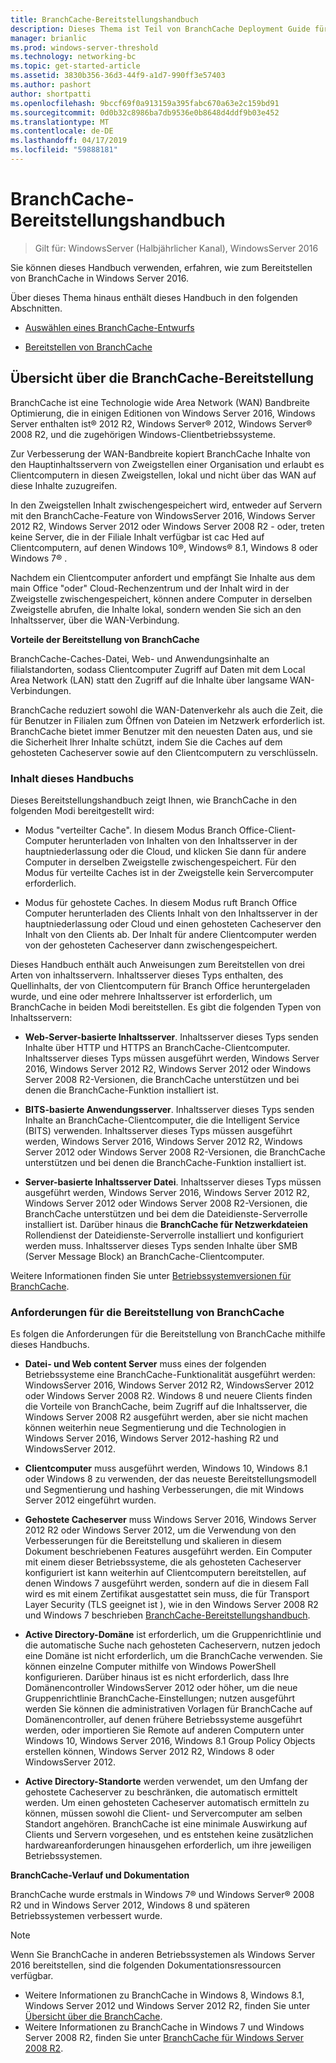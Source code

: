 ```yaml
---
title: BranchCache-Bereitstellungshandbuch
description: Dieses Thema ist Teil von BranchCache Deployment Guide für Windows Server 2016, die veranschaulicht, wie Sie BranchCache in verteilter und gehosteter Cachemodus zur Optimierung der WAN-bandbreitennutzung in Zweigstellen bereitstellen
manager: brianlic
ms.prod: windows-server-threshold
ms.technology: networking-bc
ms.topic: get-started-article
ms.assetid: 3830b356-36d3-44f9-a1d7-990ff3e57403
ms.author: pashort
author: shortpatti
ms.openlocfilehash: 9bccf69f0a913159a395fabc670a63e2c159bd91
ms.sourcegitcommit: 0d0b32c8986ba7db9536e0b8648d4ddf9b03e452
ms.translationtype: MT
ms.contentlocale: de-DE
ms.lasthandoff: 04/17/2019
ms.locfileid: "59888181"
---
```

# <a name="branchcache-deployment-guide"></a>BranchCache-Bereitstellungshandbuch

>Gilt für: WindowsServer (Halbjährlicher Kanal), WindowsServer 2016

Sie können dieses Handbuch verwenden, erfahren, wie zum Bereitstellen von BranchCache in Windows Server 2016.  
  
Über dieses Thema hinaus enthält dieses Handbuch in den folgenden Abschnitten.  
  
-   [Auswählen eines BranchCache-Entwurfs](../../branchcache/plan/Choosing-a-BranchCache-Design.md)  
  
-   [Bereitstellen von BranchCache](../../branchcache/deploy/Deploy-BranchCache.md)  
  
## <a name="branchcache-deployment-overview"></a>Übersicht über die BranchCache-Bereitstellung

BranchCache ist eine Technologie wide Area Network (WAN) Bandbreite Optimierung, die in einigen Editionen von Windows Server 2016, Windows Server enthalten ist&reg; 2012 R2, Windows Server&reg; 2012, Windows Server&reg; 2008 R2, und die zugehörigen Windows-Clientbetriebssysteme.  
  
Zur Verbesserung der WAN-Bandbreite kopiert BranchCache Inhalte von den Hauptinhaltsservern von Zweigstellen einer Organisation und erlaubt es Clientcomputern in diesen Zweigstellen, lokal und nicht über das WAN auf diese Inhalte zuzugreifen.  
  
In den Zweigstellen Inhalt zwischengespeichert wird, entweder auf Servern mit den BranchCache-Feature von WindowsServer 2016, Windows Server 2012 R2, Windows Server 2012 oder Windows Server 2008 R2 - oder, treten keine Server, die in der Filiale Inhalt verfügbar ist cac Hed auf Clientcomputern, auf denen Windows 10&reg;, Windows&reg; 8.1, Windows 8 oder Windows 7&reg; .  
  
Nachdem ein Clientcomputer anfordert und empfängt Sie Inhalte aus dem main Office "oder" Cloud-Rechenzentrum und der Inhalt wird in der Zweigstelle zwischengespeichert, können andere Computer in derselben Zweigstelle abrufen, die Inhalte lokal, sondern wenden Sie sich an den Inhaltsserver, über die WAN-Verbindung.  
  
**Vorteile der Bereitstellung von BranchCache**  
  
BranchCache-Caches-Datei, Web- und Anwendungsinhalte an filialstandorten, sodass Clientcomputer Zugriff auf Daten mit dem Local Area Network (LAN) statt den Zugriff auf die Inhalte über langsame WAN-Verbindungen.  
  
BranchCache reduziert sowohl die WAN-Datenverkehr als auch die Zeit, die für Benutzer in Filialen zum Öffnen von Dateien im Netzwerk erforderlich ist.  BranchCache bietet immer Benutzer mit den neuesten Daten aus, und sie die Sicherheit Ihrer Inhalte schützt, indem Sie die Caches auf dem gehosteten Cacheserver sowie auf den Clientcomputern zu verschlüsseln.  
  
### <a name="what-this-guide-provides"></a>Inhalt dieses Handbuchs  
Dieses Bereitstellungshandbuch zeigt Ihnen, wie BranchCache in den folgenden Modi bereitgestellt wird:  
  
-   Modus "verteilter Cache". In diesem Modus Branch Office-Client-Computer herunterladen von Inhalten von den Inhaltsserver in der hauptniederlassung oder die Cloud, und klicken Sie dann für andere Computer in derselben Zweigstelle zwischengespeichert. Für den Modus für verteilte Caches ist in der Zweigstelle kein Servercomputer erforderlich.  
  
-   Modus für gehostete Caches. In diesem Modus ruft Branch Office Computer herunterladen des Clients Inhalt von den Inhaltsserver in der hauptniederlassung oder Cloud und einen gehosteten Cacheserver den Inhalt von den Clients ab. Der Inhalt für andere Clientcomputer werden von der gehosteten Cacheserver dann zwischengespeichert.  
  
Dieses Handbuch enthält auch Anweisungen zum Bereitstellen von drei Arten von inhaltsservern. Inhaltsserver dieses Typs enthalten, des Quellinhalts, der von Clientcomputern für Branch Office heruntergeladen wurde, und eine oder mehrere Inhaltsserver ist erforderlich, um BranchCache in beiden Modi bereitstellen. Es gibt die folgenden Typen von Inhaltsservern:  
  
-   **Web-Server-basierte Inhaltsserver**. Inhaltsserver dieses Typs senden Inhalte über HTTP und HTTPS an BranchCache-Clientcomputer. Inhaltsserver dieses Typs müssen ausgeführt werden, Windows Server 2016, Windows Server 2012 R2, Windows Server 2012 oder Windows Server 2008 R2-Versionen, die BranchCache unterstützen und bei denen die BranchCache-Funktion installiert ist.  
  
-   **BITS-basierte Anwendungsserver**. Inhaltsserver dieses Typs senden Inhalte an BranchCache-Clientcomputer, die die Intelligent Service (BITS) verwenden. Inhaltsserver dieses Typs müssen ausgeführt werden, Windows Server 2016, Windows Server 2012 R2, Windows Server 2012 oder Windows Server 2008 R2-Versionen, die BranchCache unterstützen und bei denen die BranchCache-Funktion installiert ist.  
  
-   **Server-basierte Inhaltsserver Datei**. Inhaltsserver dieses Typs müssen ausgeführt werden, Windows Server 2016, Windows Server 2012 R2, Windows Server 2012 oder Windows Server 2008 R2-Versionen, die BranchCache unterstützen und bei dem die Dateidienste-Serverrolle installiert ist. Darüber hinaus die **BranchCache für Netzwerkdateien** Rollendienst der Dateidienste-Serverrolle installiert und konfiguriert werden muss. Inhaltsserver dieses Typs senden Inhalte über SMB (Server Message Block) an BranchCache-Clientcomputer.  
  
Weitere Informationen finden Sie unter [Betriebssystemversionen für BranchCache](https://technet.microsoft.com/windows-server-docs/networking/branchcache/branchcache#a-namebkmkosaoperating-system-versions-for-branchcache).  
  
### <a name="branchcache-deployment-requirements"></a>Anforderungen für die Bereitstellung von BranchCache

Es folgen die Anforderungen für die Bereitstellung von BranchCache mithilfe dieses Handbuchs.  
  
-   **Datei- und Web content Server** muss eines der folgenden Betriebssysteme eine BranchCache-Funktionalität ausgeführt werden: WindowsServer 2016, Windows Server 2012 R2, WindowsServer 2012 oder Windows Server 2008 R2. Windows 8 und neuere Clients finden die Vorteile von BranchCache, beim Zugriff auf die Inhaltsserver, die Windows Server 2008 R2 ausgeführt werden, aber sie nicht machen können weiterhin neue Segmentierung und die Technologien in Windows Server 2016, Windows Server 2012-hashing R2 und WindowsServer 2012.  
  
-   **Clientcomputer** muss ausgeführt werden, Windows 10, Windows 8.1 oder Windows 8 zu verwenden, der das neueste Bereitstellungsmodell und Segmentierung und hashing Verbesserungen, die mit Windows Server 2012 eingeführt wurden.  
  
-   **Gehostete Cacheserver** muss Windows Server 2016, Windows Server 2012 R2 oder Windows Server 2012, um die Verwendung von den Verbesserungen für die Bereitstellung und skalieren in diesem Dokument beschriebenen Features ausgeführt werden.  Ein Computer mit einem dieser Betriebssysteme, die als gehosteten Cacheserver konfiguriert ist kann weiterhin auf Clientcomputern bereitstellen, auf denen Windows 7 ausgeführt werden, sondern auf die in diesem Fall wird es mit einem Zertifikat ausgestattet sein muss, die für Transport Layer Security (TLS geeignet ist ), wie in den Windows Server 2008 R2 und Windows 7 beschrieben [BranchCache-Bereitstellungshandbuch](https://technet.microsoft.com/library/ee649232.aspx).  
  
-   **Active Directory-Domäne** ist erforderlich, um die Gruppenrichtlinie und die automatische Suche nach gehosteten Cacheservern, nutzen jedoch eine Domäne ist nicht erforderlich, um die BranchCache verwenden.  Sie können einzelne Computer mithilfe von Windows PowerShell konfigurieren. Darüber hinaus ist es nicht erforderlich, dass Ihre Domänencontroller WindowsServer 2012 oder höher, um die neue Gruppenrichtlinie BranchCache-Einstellungen; nutzen ausgeführt werden Sie können die administrativen Vorlagen für BranchCache auf Domänencontroller, auf denen frühere Betriebssysteme ausgeführt werden, oder importieren Sie Remote auf anderen Computern unter Windows 10, Windows Server 2016, Windows 8.1 Group Policy Objects erstellen können, Windows Server 2012 R2, Windows 8 oder WindowsServer 2012.

-   **Active Directory-Standorte** werden verwendet, um den Umfang der gehostete Cacheserver zu beschränken, die automatisch ermittelt werden.  Um einen gehosteten Cacheserver automatisch ermitteln zu können, müssen sowohl die Client- und Servercomputer am selben Standort angehören. BranchCache ist eine minimale Auswirkung auf Clients und Servern vorgesehen, und es entstehen keine zusätzlichen hardwareanforderungen hinausgehen erforderlich, um ihre jeweiligen Betriebssystemen.  

**BranchCache-Verlauf und Dokumentation**

BranchCache wurde erstmals in Windows 7&reg; und Windows Server&reg; 2008 R2 und in Windows Server 2012, Windows 8 und späteren Betriebssystemen verbessert wurde.

> [!NOTE]
> Wenn Sie BranchCache in anderen Betriebssystemen als Windows Server 2016 bereitstellen, sind die folgenden Dokumentationsressourcen verfügbar.
> 
> - Weitere Informationen zu BranchCache in Windows 8, Windows 8.1, Windows Server 2012 und Windows Server 2012 R2, finden Sie unter [Übersicht über die BranchCache](https://technet.microsoft.com/library/hh831696.aspx).  
> - Weitere Informationen zu BranchCache in Windows 7 und Windows Server 2008 R2, finden Sie unter [BranchCache für Windows Server 2008 R2](https://technet.microsoft.com/library/dd996634.aspx).  
  


